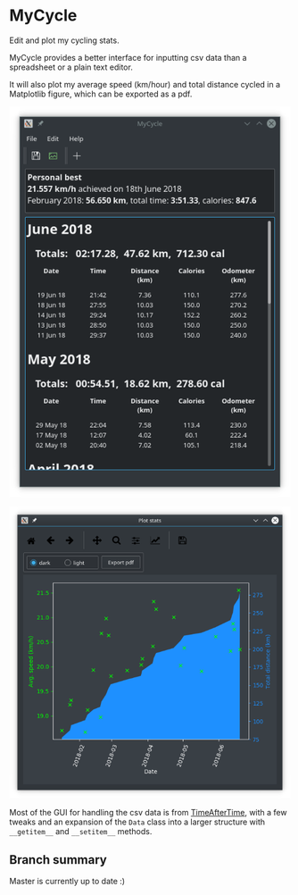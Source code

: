 # MyCycle

Edit and plot my cycling stats.

MyCycle provides a better interface for inputting
csv data than a spreadsheet or a plain text editor.

It will also plot my average speed (km/hour) and
total distance cycled in a Matplotlib figure, which 
can be exported as a pdf.

![MainWindow](screenshots/mainwindow.png)

![Plot](screenshots/plot.png)

Most of the GUI for handling the csv data is from 
[TimeAfterTime](https://github.com/keziah55/TimeAfterTime),
with a few tweaks and an expansion of the `Data` class into
a larger structure with `__getitem__` and `__setitem__` 
methods.

## Branch summary

Master is currently up to date :)
